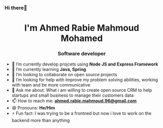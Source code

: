 ### Hi there👋
<h1 align="center">I'm Ahmed Rabie Mahmoud Mohamed </h1>
<h3 align="center">Software developer</h3>


- 🔭 I’m currently develop projcets using **Node JS and Express Framework**
- 🌱 I’m currently learning **Java, Spring**
- 👯 I’m looking to collaborate on open source projects
- 🤔 I’m looking for help with Improve my problem solving abilities, working with team and be more communicative
- 💬 Ask me about:  What i am willing to create open source CRM to help startups and small business to manage their customers data
- 📫 How to reach me: **ahmed.rabie.mahmoud.96@gmail.com**
- 😄 Pronouns: **He/Him**
- ⚡ Fun fact: I was trying to be a frontned but now i love to work on the backend more than anything

